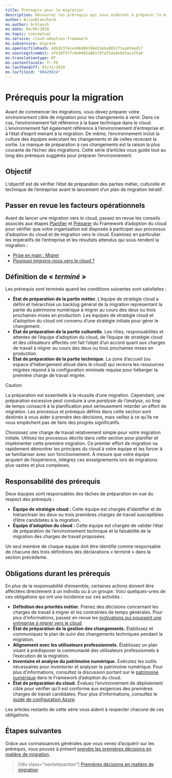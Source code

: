 ```yaml
---
title: Prérequis pour la migration
description: Découvrez les prérequis qui vous aideront à préparer la migration vers le cloud, et qui vous permettront d’éviter les échecs de migration les plus courants.
author: BrianBlanchard
ms.author: brblanch
ms.date: 04/04/2019
ms.topic: conceptual
ms.service: cloud-adoption-framework
ms.subservice: migrate
ms.openlocfilehash: ddbd2374cea98d08760e53eba885171aa854ed17
ms.sourcegitcommit: afe10f97fc0e0402a881fdfa55dadebd3aca75ab
ms.translationtype: HT
ms.contentlocale: fr-FR
ms.lasthandoff: 03/31/2020
ms.locfileid: "80429024"
---
```

# <a name="prerequisites-for-migration"></a>Prérequis pour la migration

Avant de commencer les migrations, vous devez préparer votre _environnement_ cible de migration pour les changements à venir. Dans ce cas, l’environnement fait référence à la base technique dans le cloud. L’environnement fait également référence à l’environnement d’entreprise et à l’état d’esprit menant à la migration. De même, l’environnement inclut la culture des équipes exécutant les changements et de celles recevant la sortie. Le manque de préparation à ces changements est la raison la plus courante de l’échec des migrations. Cette série d’articles vous guide tout au long des prérequis suggérés pour préparer l’environnement.

## <a name="objective"></a>Objectif

L’objectif est de vérifier l’état de préparation des parties métier, culturelle et technique de l’entreprise avant le lancement d’un plan de migration itératif.

## <a name="review-business-drivers"></a>Passer en revue les facteurs opérationnels

Avant de lancer une migration vers le cloud, passez en revue les conseils associés aux étapes [Planifier](../../../strategy/index.md) et [Préparer](../../../ready/index.md) du Framework d’adoption du cloud pour vérifier que votre organisation est disposée à participer aux processus d’adoption du cloud et de migration vers le cloud. Examinez en particulier les impératifs de l’entreprise et les résultats attendus qui sous-tendent la migration :

- [Prise en main : Migrer](../../../getting-started/migrate.md)
- [Pourquoi migrons-nous vers le cloud ?](../../../strategy/motivations.md)

## <a name="definition-of-done"></a>Définition de « *terminé* »

Les prérequis sont terminés quand les conditions suivantes sont satisfaites :

- **État de préparation de la partie métier.** L’équipe de stratégie cloud a défini et hiérarchisé un backlog général de la migration représentant la partie du patrimoine numérique à migrer au cours des deux ou trois prochaines mises en production. Les équipes de stratégie cloud et d’adoption du cloud ont convenu d’une stratégie initiale pour gérer le changement.
- **État de préparation de la partie culturelle.** Les rôles, responsabilités et attentes de l’équipe d’adoption du cloud, de l’équipe de stratégie cloud et des utilisateurs affectés ont fait l’objet d’un accord quant aux charges de travail à migrer au cours des deux ou trois prochaines mises en production.
- **État de préparation de la partie technique.** La zone d’accueil (ou espace d’hébergement alloué dans le cloud) qui recevra les ressources migrées répond à la configuration minimale requise pour héberger la première charge de travail migrée.

> [!CAUTION]
> La préparation est essentielle à la réussite d’une migration. Cependant, une préparation excessive peut conduire à une *paralysie de l’analyse*, où trop de temps consacré à la planification peut sérieusement retarder un effort de migration. Les processus et prérequis définis dans cette section sont destinés à vous aider à prendre des décisions, mais veillez à ce qu’ils ne vous empêchent pas de faire des progrès significatifs.
>
> Choisissez une charge de travail relativement simple pour votre migration initiale. Utilisez les processus décrits dans cette section pour planifier et implémenter cette première migration. Ce premier effort de migration va rapidement démontrer les principes du cloud à votre équipe et les forcer à se familiariser avec son fonctionnement. À mesure que votre équipe acquiert de l’expérience, intégrez ces enseignements lors de migrations plus vastes et plus complexes.

## <a name="accountability-during-prerequisites"></a>Responsabilité des prérequis

Deux équipes sont responsables des tâches de préparation en vue du respect des prérequis :

- **Équipe de stratégie cloud :** Cette équipe est chargée d’identifier et de hiérarchiser les deux ou trois premières charges de travail susceptibles d’être candidates à la migration.
- **Équipe d’adoption du cloud :** Cette équipe est chargée de valider l’état de préparation de l’environnement technique et la faisabilité de la migration des charges de travail proposées.

Un seul membre de chaque équipe doit être identifié comme responsable de chacune des trois définitions des déclarations « terminé » dans la section précédente.

## <a name="responsibilities-during-prerequisites"></a>Obligations durant les prérequis

En plus de la responsabilité d’ensemble, certaines actions doivent être affectées directement à un individu ou à un groupe. Voici quelques-unes de ces obligations qui ont une incidence sur ces activités :

- **Définition des priorités métier.** Prenez des décisions concernant les charges de travail à migrer et les contraintes de temps générales. Pour plus d’informations, passez en revue les [motivations qui poussent une entreprise à migrer vers le cloud](../../../strategy/motivations.md).
- **État de préparation de la gestion des changements.** Établissez et communiquez le plan de suivi des changements techniques pendant la migration.
- **Alignement avec les utilisateurs professionnels.** Établissez un plan visant à prédisposer la communauté des utilisateurs professionnels à l’exécution de la migration.
- **Inventaire et analyse du patrimoine numérique.** Exécutez les outils nécessaires pour inventorier et analyser le patrimoine numérique. Pour plus d’informations, consultez la discussion portant sur le [patrimoine numérique](../../../digital-estate/index.md) dans le Framework d’adoption du cloud.
- **État de préparation du cloud.** Évaluez l’environnement de déploiement cible pour vérifier qu’il est conforme aux exigences des premières charges de travail candidates. Pour plus d’informations, consultez le [guide de configuration Azure](../../../ready/azure-setup-guide/index.md).

Les articles restants de cette série vous aident à respecter chacune de ces obligations.

## <a name="next-steps"></a>Étapes suivantes

Grâce aux connaissances générales que vous venez d’acquérir sur les prérequis, vous pouvez à présent [prendre les premières décisions en matière de migration](./decisions.md).

> [!div class="nextstepaction"]
> [Premières décisions en matière de migration](./decisions.md)
